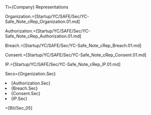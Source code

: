 Ti={Company} Representations

Organization.=[Startup/YC/SAFE/Sec/YC-Safe_Note_cRep_Organization.01.md]

Authorization.=[Startup/YC/SAFE/Sec/YC-Safe_Note_cRep_Authorization.01.md]

Breach.=[Startup/YC/SAFE/Sec/YC-Safe_Note_cRep_Breach.01.md]

Consent.=[Startup/YC/SAFE/Sec/YC-Safe_Note_cRep_Consent.01.md]

IP.=[Startup/YC/SAFE/Sec/YC-Safe_Note_cRep_IP.01.md]

Secs={Organization.Sec}<li>{Authorization.Sec}<li>{Breach.Sec}<li>{Consent.Sec}<li>{IP.Sec}

=[Bit/Sec_05]
